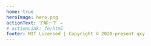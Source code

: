 ```yaml
---
home: true
heroImage: hero.png
actionText: 了解一下 →
# actionLink: fe/html
footer: MIT Licensed | Copyright © 2020-present qxy
---
```

